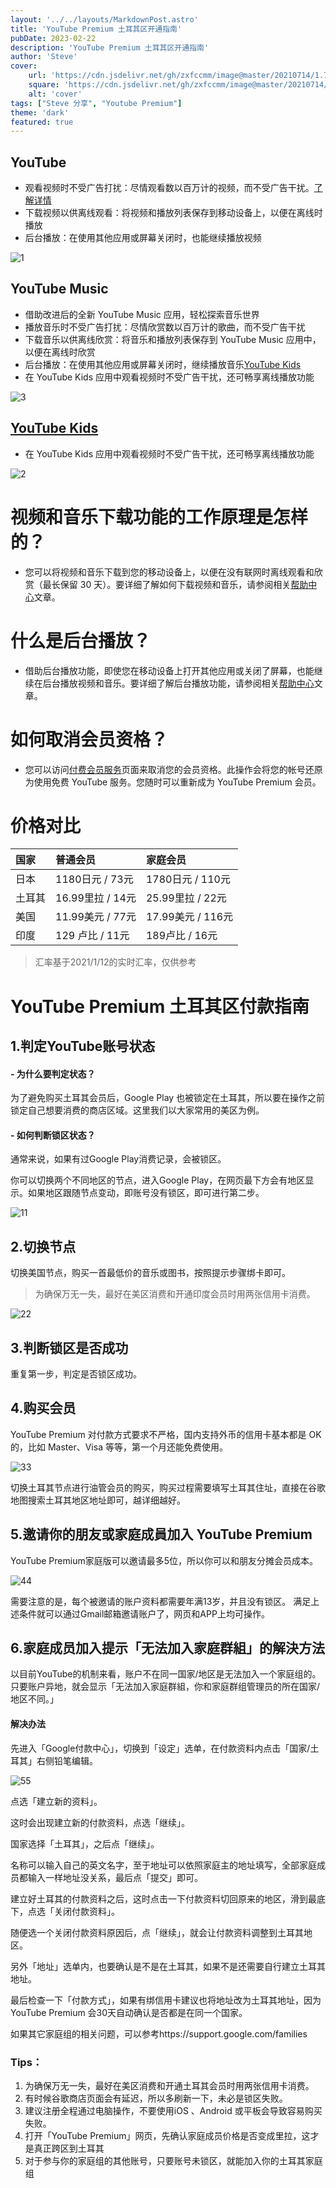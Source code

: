 ```yaml
---
layout: '../../layouts/MarkdownPost.astro'
title: 'YouTube Premium 土耳其区开通指南'
pubDate: 2023-02-22
description: 'YouTube Premium 土耳其区开通指南'
author: 'Steve'
cover:
    url: 'https://cdn.jsdelivr.net/gh/zxfccmm/image@master/20210714/1.7348utkpo3k0.png'
    square: 'https://cdn.jsdelivr.net/gh/zxfccmm/image@master/20210714/1.7348utkpo3k0.png'
    alt: 'cover'
tags: ["Steve 分享", "Youtube Premium"] 
theme: 'dark'
featured: true
---
```




## YouTube

- 观看视频时不受广告打扰：尽情观看数以百万计的视频，而不受广告干扰。[了解详情](https://support.google.com/youtube/answer/6308116)
- 下载视频以供离线观看：将视频和播放列表保存到移动设备上，以便在离线时播放
- 后台播放：在使用其他应用或屏幕关闭时，也能继续播放视频

![1](https://cdn.jsdelivr.net/gh/zxfccmm/image@master/20210714/1.7348utkpo3k0.png)

## YouTube Music

- 借助改进后的全新 YouTube Music 应用，轻松探索音乐世界
- 播放音乐时不受广告打扰：尽情欣赏数以百万计的歌曲，而不受广告干扰
- 下载音乐以供离线欣赏：将音乐和播放列表保存到 YouTube Music 应用中，以便在离线时欣赏
- 后台播放：在使用其他应用或屏幕关闭时，继续播放音乐[YouTube Kids](https://www.youtube.com/yt/kids/)
- 在 YouTube Kids 应用中观看视频时不受广告干扰，还可畅享离线播放功能

![3](https://cdn.jsdelivr.net/gh/zxfccmm/image@master/20210714/3.42uqtxxheq80.png)

## [YouTube Kids](https://www.youtube.com/yt/kids/)

- 在 YouTube Kids 应用中观看视频时不受广告干扰，还可畅享离线播放功能

![2](https://cdn.jsdelivr.net/gh/zxfccmm/image@master/20210714/2.5cvi0utoy6g0.png)

# 视频和音乐下载功能的工作原理是怎样的？

- 您可以将视频和音乐下载到您的移动设备上，以便在没有联网时离线观看和欣赏（最长保留 30 天）。要详细了解如何下载视频和音乐，请参阅相关[帮助中心](https://support.google.com/youtube/?p=red_benefits)文章。

# 什么是后台播放？

- 借助后台播放功能，即使您在移动设备上打开其他应用或关闭了屏幕，也能继续在后台播放视频和音乐。要详细了解后台播放功能，请参阅相关[帮助中心](https://support.google.com/youtube/?p=red_benefits)文章。

# 如何取消会员资格？

- 您可以访问[付费会员服务](https://www.youtube.com/paid_memberships)页面来取消您的会员资格。此操作会将您的帐号还原为使用免费 YouTube 服务。您随时可以重新成为 YouTube Premium 会员。

# 价格对比


| 国家   | 普通会员         | 家庭会员          |
| :------- | :----------------- | :------------------ |
| 日本   | 1180日元 / 73元  | 1780日元 / 110元  |
| 土耳其 | 16.99里拉 / 14元 | 25.99里拉 / 22元  |
| 美国   | 11.99美元 / 77元 | 17.99美元 / 116元 |
| 印度   | 129 卢比 / 11元  | 189卢比 / 16元    |

> 汇率基于2021/1/12的实时汇率，仅供参考

# YouTube Premium 土耳其区付款指南

## 1.判定YouTube账号状态

#### - 为什么要判定状态？

为了避免购买土耳其会员后，Google Play 也被锁定在土耳其，所以要在操作之前锁定自己想要消费的商店区域。这里我们以大家常用的美区为例。

#### - 如何判断锁区状态？

通常来说，如果有过Google Play消费记录，会被锁区。

你可以切换两个不同地区的节点，进入Google Play，在网页最下方会有地区显示。如果地区跟随节点变动，即账号没有锁区，即可进行第二步。

![11](https://cdn.jsdelivr.net/gh/zxfccmm/image@master/20210714/11.2nbdyyybyss0.png)

## 2.切换节点

切换美国节点，购买一首最低价的音乐或图书，按照提示步骤绑卡即可。

> 为确保万无一失，最好在美区消费和开通印度会员时用两张信用卡消费。

![22](https://cdn.jsdelivr.net/gh/zxfccmm/image@master/20210714/22.5kld6fuqcg80.png)

## 3.判断锁区是否成功

重复第一步，判定是否锁区成功。

## 4.购买会员

YouTube Premium 对付款方式要求不严格，国内支持外币的信用卡基本都是 OK 的，比如 Master、Visa 等等，第一个月还能免费使用。

![33](https://cdn.jsdelivr.net/gh/zxfccmm/image@master/20210714/33.3fhnyvnwr2u0.png)

切换土耳其节点进行油管会员的购买，购买过程需要填写土耳其住址，直接在谷歌地图搜索土耳其地区地址即可，越详细越好。

## 5.邀请你的朋友或家庭成員加入 YouTube Premium

YouTube Premium家庭版可以邀请最多5位，所以你可以和朋友分摊会员成本。

![44](https://cdn.jsdelivr.net/gh/zxfccmm/image@master/20210714/44.1sbhu7oy2k00.png)

需要注意的是，每个被邀请的账户资料都需要年满13岁，并且没有锁区。
满足上述条件就可以通过Gmail邮箱邀请账户了，网页和APP上均可操作。

## 6.家庭成员加入提示「无法加入家庭群組」的解決方法

以目前YouTube的机制来看，账户不在同一国家/地区是无法加入一个家庭组的。只要账户异地，就会显示「无法加入家庭群組，你和家庭群组管理员的所在国家/地区不同。」

#### 解决办法

先进入「Google付款中心」，切换到「设定」选单，在付款资料内点击「国家/土耳其」右侧铅笔编辑。

![55](https://cdn.jsdelivr.net/gh/zxfccmm/image@master/20210714/55.741tlly6gmo0.png)

点选「建立新的资料」。

这时会出现建立新的付款资料，点选「继续」。

国家选择「土耳其」，之后点「继续」。

名称可以输入自己的英文名字，至于地址可以依照家庭主的地址填写，全部家庭成员都输入一样地址没关系，最后点「提交」即可。

建立好土耳其的付款资料之后，这时点击一下付款资料切回原来的地区，滑到最底下，点选「关闭付款资料」。

随便选一个关闭付款资料原因后，点「继续」，就会让付款资料调整到土耳其地区。

另外「地址」选单内，也要确认是不是在土耳其，如果不是还需要自行建立土耳其地址。

最后检查一下「付款方式」，如果有绑信用卡建议也将地址改为土耳其地址，因为 YouTube Premium 会30天自动确认是否都是在同一个国家。

如果其它家庭组的相关问题，可以参考https://support.google.com/families

### Tips：

1. 为确保万无一失，最好在美区消费和开通土耳其会员时用两张信用卡消费。
2. 有时候谷歌商店页面会有延迟，所以多刷新一下，未必是锁区失败。
3. 建议注册全程通过电脑操作，不要使用iOS 、Android 或平板会导致容易购买失败。
4. 打开「YouTube Premium」网页，先确认家庭成员价格是否变成里拉，这才是真正跨区到土耳其
5. 对于参与你的家庭组的其他账号，只要账号未锁区，就能加入你的土耳其家庭组
